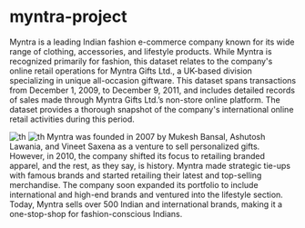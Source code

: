 # myntra-project
Myntra is a leading Indian fashion e-commerce company known for its wide range of clothing, accessories, and lifestyle products.
While Myntra is recognized primarily for fashion, this dataset relates to the company's online retail operations for Myntra Gifts Ltd., 
a UK-based division specializing in unique all-occasion giftware. This dataset spans transactions from December 1, 2009, to December 9, 2011,
and includes detailed records of sales made through Myntra Gifts Ltd.’s non-store online platform.
The dataset provides a thorough snapshot of the company's international online retail activities during this period.

![th](https://github.com/user-attachments/assets/f632a62b-df2e-4989-bee4-a584da0c5838)
![th](https://github.com/user-attachments/assets/9e77c15c-3a0c-476a-9c00-8d88e785d468)
Myntra was founded in 2007 by Mukesh Bansal, Ashutosh Lawania, and Vineet Saxena as a venture to sell personalized gifts. However, in 2010, the company shifted its focus to retailing branded apparel, and the rest, as they say, is history. Myntra made strategic tie-ups with famous brands and started retailing their latest and top-selling merchandise. The company soon expanded its portfolio to include international and high-end brands and ventured into the lifestyle section. Today, Myntra sells over 500 Indian and international brands, making it a one-stop-shop for fashion-conscious Indians.
